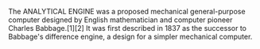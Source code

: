 The ANALYTICAL ENGINE was a proposed mechanical general-purpose computer designed by English mathematician and computer pioneer Charles Babbage.[1][2] It was first described in 1837 as the successor to Babbage's difference engine, a design for a simpler mechanical computer.
